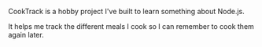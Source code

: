 CookTrack is a hobby project I've built to learn something about Node.js.

It helps me track the different meals I cook so I can remember to cook them again later.